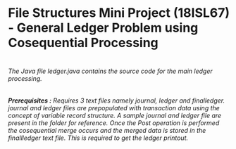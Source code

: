 # File Structures Mini Project (18ISL67) - General Ledger Problem using Cosequential Processing
# 
###### The Java file ledger.java contains the source code for the main ledger processing.
###### **Prerequisites :** Requires 3 text files namely journal, ledger and finalledger. journal and ledger files are prepopulated with transaction data using the concept of variable record structure. A sample journal and ledger file are present in the folder for reference. Once the Post operation is performed the cosequential merge occurs and the merged data is stored in the finallledger text file. This is required to get the ledger printout.
